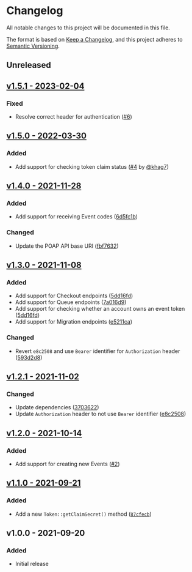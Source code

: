 # Changelog

All notable changes to this project will be documented in this file.

The format is based on [Keep a Changelog](https://keepachangelog.com), and this project adheres to [Semantic Versioning](https://semver.org).

## Unreleased

## [v1.5.1 - 2023-02-04](https://github.com/owenvoke/poap-php/compare/v1.5.0...v1.5.1)

### Fixed
- Resolve correct header for authentication ([#6](https://github.com/owenvoke/poap-php/pull/6))

## [v1.5.0 - 2022-03-30](https://github.com/owenvoke/poap-php/compare/v1.4.0...v1.5.0)

### Added
- Add support for checking token claim status ([#4](https://github.com/owenvoke/poap-php/pull/4) by [@khag7](https://github.com/khag7))

## [v1.4.0 - 2021-11-28](https://github.com/owenvoke/poap-php/compare/v1.3.0...v1.4.0)

### Added
- Add support for receiving Event codes ([6d5fc1b](https://github.com/owenvoke/poap-php/commit/6d5fc1b9a92b22064a8d1c83cb3b10d5e7c5ec6d))

### Changed
- Update the POAP API base URI ([fbf7632](https://github.com/owenvoke/poap-php/commit/fbf76322d244f063c71c045f54df5b98567a4d23))

## [v1.3.0 - 2021-11-08](https://github.com/owenvoke/poap-php/compare/v1.2.1...v1.3.0)

### Added
- Add support for Checkout endpoints ([5dd16fd](https://github.com/owenvoke/poap-php/commit/5dd16fdba332f34939de77e56e4ef7bb02f79dc8))
- Add support for Queue endpoints ([7a016d9](https://github.com/owenvoke/poap-php/commit/b7a016d9f22658e252c7aa04cd71934d37a693bf))
- Add support for checking whether an account owns an event token ([5dd16fd](https://github.com/owenvoke/poap-php/commit/5dd16fdba332f34939de77e56e4ef7bb02f79dc8))
- Add support for Migration endpoints ([e5211ca](https://github.com/owenvoke/poap-php/commit/e5211cada54ed8482f7668bca849119643fa37d0))

### Changed
- Revert `e8c2508` and use `Bearer` identifier for `Authorization` header ([593d2d8](https://github.com/owenvoke/poap-php/commit/593d2d883553a7e88858df82e90f2443777850b6))

## [v1.2.1 - 2021-11-02](https://github.com/owenvoke/poap-php/compare/v1.2.0...v1.2.1)

### Changed
- Update dependencies ([3703622](https://github.com/owenvoke/poap-php/commit/3703622f732841a7ddeb76b3112b18a4a62871bb))
- Update `Authorization` header to not use `Bearer` identifier ([e8c2508](https://github.com/owenvoke/poap-php/commit/e8c2508818670181ff19955581a9a21262bdc00b))

## [v1.2.0 - 2021-10-14](https://github.com/owenvoke/poap-php/compare/v1.1.0...v1.2.0)

### Added
- Add support for creating new Events ([#2](https://github.com/owenvoke/poap-php/pull/2))

## [v1.1.0 - 2021-09-21](https://github.com/owenvoke/poap-php/compare/v1.0.0...v1.1.0)

### Added
- Add a new `Token::getClaimSecret()` method ([`87cfecb`](https://github.com/owenvoke/poap-php/commit/87cfecbef6478150548ee00fde8f05dab3054139))

## v1.0.0 - 2021-09-20

### Added
- Initial release
